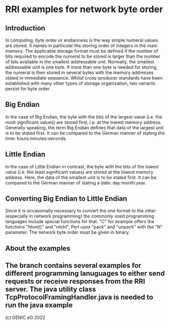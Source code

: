 # RRI examples for network byte order

## Introduction
In computing, byte order or endianness is the way simple numeral values are stored. It names in particular the storing order of integers in the main memory. The applicable storage format must be defined if the number of bits required to encode the numeral to be stored is larger than the number of bits available in the smallest addressable unit. Normally, the smallest addressable unit is one byte. If more than one byte is needed for storing, the numeral is then stored in several bytes with the memory addresses stated in immediate sequence. Whilst cross-producer standards have been established with many other types of storage organization, two variants persist for byte order.

## Big Endian
In the case of Big Endian, the byte with the bits of the largest value (i.e. the most significant values) are stored first, i.e. at the lowest memory address. Generally speaking, the term Big Endian defines that data of the largest unit is to be stated first. It can be compared to the German manner of stating the time: hours:minutes:seconds.

## Little Endian
In the case of Little Endian in contrast, the byte with the bits of the lowest value (i.e. the least significant values) are stored at the lowest memory address. Here, the data of the smallest unit is to be stated first. It can be compared to the German manner of stating a date: day:month:year.

## Converting Big Endian to Little Endian
Since it is occasionally necessary to convert the one format to the other (especially in network programming) the commonly used programming languages include special functions for that. "C" for example offers the functions "htonl()" and "ntohl", Perl uses "pack" and "unpack" with the "N" parameter. The network byte order must be given in binary.

## About the examples
The branch contains several examples for different programming lanuguages to either send requests or receive responses from the RRI server. The java utility class **TcpProtocolFramingHandler.java** is needed to run the java example
---
(c) DENIC eG 2022

